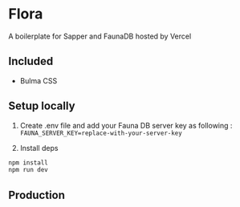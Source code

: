 # Flora

A boilerplate for Sapper and FaunaDB hosted by Vercel

## Included

- Bulma CSS

## Setup locally

1. Create .env file and add your Fauna DB server key as following :
   `FAUNA_SERVER_KEY=replace-with-your-server-key`

2. Install deps

```javascript
npm install
npm run dev
```

## Production
